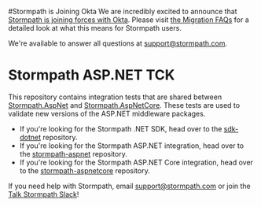 #Stormpath is Joining Okta
We are incredibly excited to announce that [Stormpath is joining forces with Okta](https://stormpath.com/blog/stormpaths-new-path?utm_source=github&utm_medium=readme&utm-campaign=okta-announcement). Please visit [the Migration FAQs](https://stormpath.com/oktaplusstormpath?utm_source=github&utm_medium=readme&utm-campaign=okta-announcement) for a detailed look at what this means for Stormpath users.

We're available to answer all questions at [support@stormpath.com](mailto:support@stormpath.com).


# Stormpath ASP.NET TCK

This repository contains integration tests that are shared between [Stormpath.AspNet](https://github.com/stormpath/stormpath-aspnet) and [Stormpath.AspNetCore](https://github.com/stormpath/stormpath-aspnetcore). These tests are used to validate new versions of the ASP.NET middleware packages.

* If you're looking for the Stormpath .NET SDK, head over to the [sdk-dotnet](https://github.com/stormpath/stormpath-aspnet) repository.
* If you're looking for the Stormpath ASP.NET integration, head over to the [stormpath-aspnet](https://github.com/stormpath/stormpath-aspnet) repository.
* If you're looking for the Stormpath ASP.NET Core integration, head over to the [stormpath-aspnetcore](https://github.com/stormpath/stormpath-aspnetcore) repository.

If you need help with Stormpath, email support@stormpath.com or join the [Talk Stormpath Slack](https://talkstormpath.shipit.xyz/)!